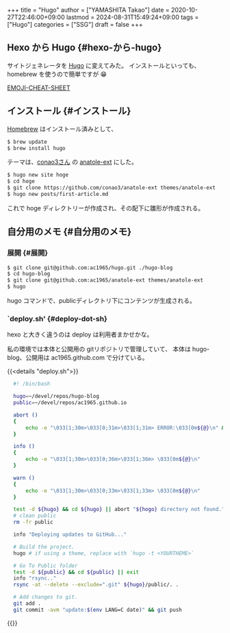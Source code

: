+++
title = "Hugo"
author = ["YAMASHITA Takao"]
date = 2020-10-27T22:46:00+09:00
lastmod = 2024-08-31T15:49:24+09:00
tags = ["Hugo"]
categories = ["SSG"]
draft = false
+++

## Hexo から Hugo {#hexo-から-hugo}

サイトジェネレータを [Hugo](https://gohugo.io) に変えてみた。
インストールといっても、homebrew を使うので簡単ですが :grin:

[EMOJI-CHEAT-SHEET](https://www.webfx.com/tools/emoji-cheat-sheet/)


## インストール {#インストール}

[Homebrew](https://brew.sh/index_ja) はインストール済みとして、

```sh
$ brew update
$ brew install hugo
```

テーマは、[conao3さん](https://conao3.com) の
[anatole-ext](https://github.com/conao3/anatole-ext) にした。

```sh
$ hugo new site hoge
$ cd hoge
$ git clone https://github.com/conao3/anatole-ext themes/anatole-ext
$ hugo new posts/first-article.md
```

これで hoge ディレクトリーが作成され、その配下に雛形が作成される。


## 自分用のメモ {#自分用のメモ}


### 展開 {#展開}

```sh
$ git clone git@github.com:ac1965/hugo.git ./hugo-blog
$ cd hugo-blog
$ git clone git@github.com:ac1965/anatole-ext themes/anatole-ext
$ hugo
```

hugo コマンドで、publicディレクトリ下にコンテンツが生成される。


### \`deploy.sh' {#deploy-dot-sh}

hexo と大きく違うのは deploy は利用者まかせかな。

私の環境では本体と公開用の gitリポジトリで管理していて、 本体は
hugo-blog、公開用は ac1965.github.com で分けている。

{{<details "deploy.sh">}}
```sh
  #! /bin/bash

  hugo=~/devel/repos/hugo-blog
  public=~/devel/repos/ac1965.github.io

  abort ()
  {
      echo -e "\033[1;30m>\033[0;31m>\033[1;31m> ERROR:\033[0m${@}\n" && exit
  }

  info ()
  {
      echo -e "\033[1;30m>\033[0;36m>\033[1;36m> \033[0m${@}\n"
  }

  warn ()
  {
      echo -e "\033[1;30m>\033[0;33m>\033[1;33m> \033[0m${@}\n"
  }

  test -d ${hugo} && cd ${hugo} || abort "${hogo} directory not found."
  # clean public
  rm -fr public

  info "Deploying updates to GitHub..."

  # Build the project.
  hugo # if using a theme, replace with `hugo -t <YOURTHEME>`

  # Go To Public folder
  test -d ${public} && cd ${public} || exit
  info "rsync.."
  rsync -at --delete --exclude=".git" ${hugo}/public/. .

  # Add changes to git.
  git add .
  git commit -avm "update:$(env LANG=C date)" && git push
```
{{</details>}}
